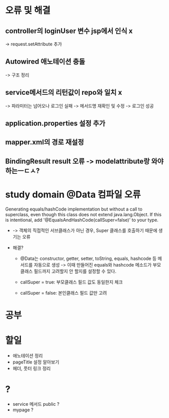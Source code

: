 # 오류 및 해결

## controller의 loginUser 변수 jsp에서 인식 x 
-> request.setAttribute 추가

## Autowired 애노테이션 충돌 
-> 구조 정리

## service메서드의 리턴값이 repo와 일치 x
-> 파라미터는 넘어오나 로그인 실패 -> 메서드명 재확인 및 수정 -> 로그인 성공

## application.properties 설정 추가

## mapper.xml의 경로 재설정

## BindingResult result 오류 -> modelattribute랑 와야하는ㅡㄷㅅ?

# study domain @Data 컴파일 오류

Generating equals/hashCode implementation but without a call to superclass, even though this class does not extend java.lang.Object. If this is intentional, add '@EqualsAndHashCode(callSuper=false)' to your type.

- ->  객체의 직접적인 서브클래스가 아닌 경우, Super 클래스를 호출하기 때문에 생기는 오류

* 해결?
    -  @Data는 constructor, getter, setter, toString, equals, hashcode 등 메서드를 자동으로 생성 -> 이때 만들어진 equals와 hashcode 메소드가 부모 클래스 필드까지 고려할지 안 할지를 설정할 수 있다.

    - callSuper = true: 부모클래스 필드 값도 동일한지 체크

    - callSuper = false: 본인클래스 필드 값만 고려

 

# 공부

## 

# 할일

- 애노테이션 정리
- pageTitle 설정 알아보기
- 헤더, 풋터 링크 정리 



# ?

- service 메서드 public ?
- mypage ?











